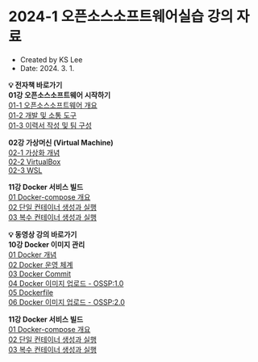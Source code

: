 # 2024-1 오픈소스소프트웨어실습 강의 자료
- Created by KS Lee
- Date: 2024. 3. 1.

**💡 전자책 바로가기**  
**01강 오픈소스소프트웨어 시작하기**  
[01-1 오픈소스소프트웨어 개요](https://wikidocs.net/232253)  
[01-2 개발 및 소통 도구](https://wikidocs.net/225543)  
[01-3 이력서 작성 및 팀 구성](https://wikidocs.net/233181)  

**02강 가상머신 (Virtual Machine)**  
[02-1 가상화 개념](https://wikidocs.net/225653)  
[02-2 VirtualBox](https://wikidocs.net/225579)  
[02-3 WSL](https://wikidocs.net/225589)  

**11강 Docker 서비스 빌드**  
[01 Docker-compose 개요](https://www.youtube.com/watch?v=pgkJiHCAgQc)  
[02 단일 컨테이너 생성과 실행](https://www.youtube.com/watch?v=NF04_LSTGtE)  
[03 복수 컨테이너 생성과 실행](https://www.youtube.com/watch?v=l2ID38zZXRQ)  

**💡 동영상 강의 바로가기**  
**10강 Docker 이미지 관리**  
[01 Docker 개념](https://www.youtube.com/watch?v=mpaYLpWUCps)  
[02 Docker 운영 체계](https://www.youtube.com/watch?v=qPzRd4pRCgA)  
[03 Docker Commit](https://www.youtube.com/watch?v=0sfKVrBCQ88)  
[04 Docker 이미지 업로드 - OSSP:1.0](https://www.youtube.com/watch?v=LlhcSJ8daAQ)  
[05 Dockerfile](https://www.youtube.com/watch?v=GXp4TpPAxmY)  
[06 Docker 이미지 업로드 - OSSP:2.0](https://www.youtube.com/watch?v=0Jg5tdoZSV8)  

**11강 Docker 서비스 빌드**  
[01 Docker-compose 개요](https://www.youtube.com/watch?v=pgkJiHCAgQc)  
[02 단일 컨테이너 생성과 실행](https://www.youtube.com/watch?v=NF04_LSTGtE)  
[03 복수 컨테이너 생성과 실행](https://www.youtube.com/watch?v=l2ID38zZXRQ)   
